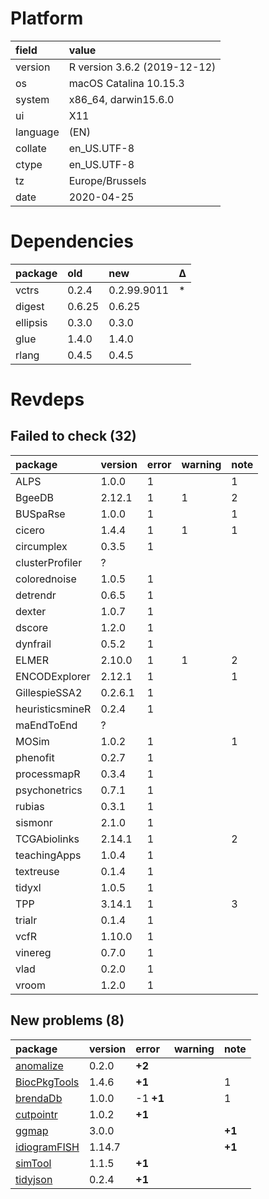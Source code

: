 # Platform

|field    |value                        |
|:--------|:----------------------------|
|version  |R version 3.6.2 (2019-12-12) |
|os       |macOS Catalina 10.15.3       |
|system   |x86_64, darwin15.6.0         |
|ui       |X11                          |
|language |(EN)                         |
|collate  |en_US.UTF-8                  |
|ctype    |en_US.UTF-8                  |
|tz       |Europe/Brussels              |
|date     |2020-04-25                   |

# Dependencies

|package  |old    |new         |Δ  |
|:--------|:------|:-----------|:--|
|vctrs    |0.2.4  |0.2.99.9011 |*  |
|digest   |0.6.25 |0.6.25      |   |
|ellipsis |0.3.0  |0.3.0       |   |
|glue     |1.4.0  |1.4.0       |   |
|rlang    |0.4.5  |0.4.5       |   |

# Revdeps

## Failed to check (32)

|package         |version |error |warning |note |
|:---------------|:-------|:-----|:-------|:----|
|ALPS            |1.0.0   |1     |        |1    |
|BgeeDB          |2.12.1  |1     |1       |2    |
|BUSpaRse        |1.0.0   |1     |        |1    |
|cicero          |1.4.4   |1     |1       |1    |
|circumplex      |0.3.5   |1     |        |     |
|clusterProfiler |?       |      |        |     |
|colorednoise    |1.0.5   |1     |        |     |
|detrendr        |0.6.5   |1     |        |     |
|dexter          |1.0.7   |1     |        |     |
|dscore          |1.2.0   |1     |        |     |
|dynfrail        |0.5.2   |1     |        |     |
|ELMER           |2.10.0  |1     |1       |2    |
|ENCODExplorer   |2.12.1  |1     |        |1    |
|GillespieSSA2   |0.2.6.1 |1     |        |     |
|heuristicsmineR |0.2.4   |1     |        |     |
|maEndToEnd      |?       |      |        |     |
|MOSim           |1.0.2   |1     |        |1    |
|phenofit        |0.2.7   |1     |        |     |
|processmapR     |0.3.4   |1     |        |     |
|psychonetrics   |0.7.1   |1     |        |     |
|rubias          |0.3.1   |1     |        |     |
|sismonr         |2.1.0   |1     |        |     |
|TCGAbiolinks    |2.14.1  |1     |        |2    |
|teachingApps    |1.0.4   |1     |        |     |
|textreuse       |0.1.4   |1     |        |     |
|tidyxl          |1.0.5   |1     |        |     |
|TPP             |3.14.1  |1     |        |3    |
|trialr          |0.1.4   |1     |        |     |
|vcfR            |1.10.0  |1     |        |     |
|vinereg         |0.7.0   |1     |        |     |
|vlad            |0.2.0   |1     |        |     |
|vroom           |1.2.0   |1     |        |     |

## New problems (8)

|package                                  |version |error     |warning |note   |
|:----------------------------------------|:-------|:---------|:-------|:------|
|[anomalize](problems.md#anomalize)       |0.2.0   |__+2__    |        |       |
|[BiocPkgTools](problems.md#biocpkgtools) |1.4.6   |__+1__    |        |1      |
|[brendaDb](problems.md#brendadb)         |1.0.0   |-1 __+1__ |        |1      |
|[cutpointr](problems.md#cutpointr)       |1.0.2   |__+1__    |        |       |
|[ggmap](problems.md#ggmap)               |3.0.0   |          |        |__+1__ |
|[idiogramFISH](problems.md#idiogramfish) |1.14.7  |          |        |__+1__ |
|[simTool](problems.md#simtool)           |1.1.5   |__+1__    |        |       |
|[tidyjson](problems.md#tidyjson)         |0.2.4   |__+1__    |        |       |

